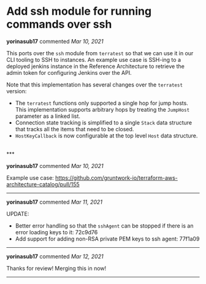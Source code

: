 # Add ssh module for running commands over ssh

**yorinasub17** commented *Mar 10, 2021*

This ports over the `ssh` module from `terratest` so that we can use it in our CLI tooling to SSH to instances. An example use case is SSH-ing to a deployed jenkins instance in the Reference Architecture to retrieve the admin token for configuring Jenkins over the API.

Note that this implementation has several changes over the `terratest` version:

- The `terratest` functions only supported a single hop for jump hosts. This implementation supports arbitrary hops by treating the `JumpHost` parameter as a linked list.
- Connection state tracking is simplified to a single `Stack` data structure that tracks all the items that need to be closed.
- `HostKeyCallback` is now configurable at the top level `Host` data structure.
<br />
***


**yorinasub17** commented *Mar 10, 2021*

Example use case: https://github.com/gruntwork-io/terraform-aws-architecture-catalog/pull/155
***

**yorinasub17** commented *Mar 11, 2021*

UPDATE:

- Better error handling so that the `sshAgent` can be stopped if there is an error loading keys to it: 72c9d76
- Add support for adding non-RSA private PEM keys to ssh agent: 77f1a09
***

**yorinasub17** commented *Mar 12, 2021*

Thanks for review! Merging this in now!
***

